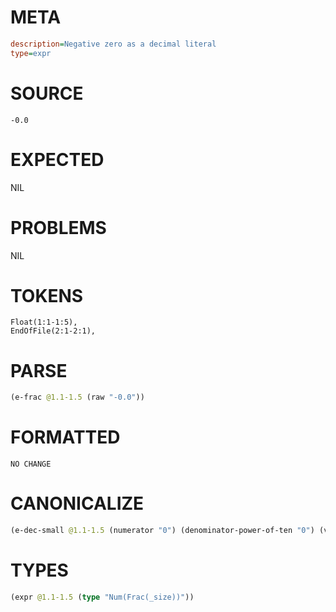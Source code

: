 # META
~~~ini
description=Negative zero as a decimal literal
type=expr
~~~
# SOURCE
~~~roc
-0.0
~~~
# EXPECTED
NIL
# PROBLEMS
NIL
# TOKENS
~~~zig
Float(1:1-1:5),
EndOfFile(2:1-2:1),
~~~
# PARSE
~~~clojure
(e-frac @1.1-1.5 (raw "-0.0"))
~~~
# FORMATTED
~~~roc
NO CHANGE
~~~
# CANONICALIZE
~~~clojure
(e-dec-small @1.1-1.5 (numerator "0") (denominator-power-of-ten "0") (value "0.0"))
~~~
# TYPES
~~~clojure
(expr @1.1-1.5 (type "Num(Frac(_size))"))
~~~
